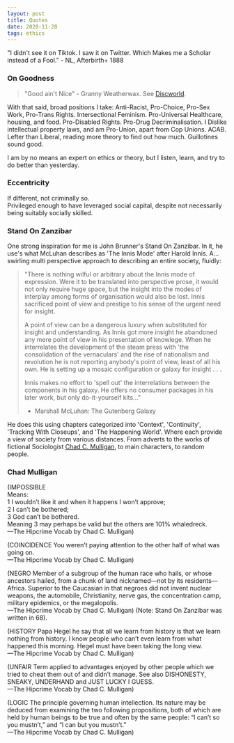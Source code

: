 ```yaml
---
layout: post
title: Quotes
date: 2020-11-28
tags: ethics
---
```


"I didn't see it on Tiktok. I saw it on Twitter.
Which Makes me a Scholar instead of a Fool." - NL, Afterbirth+ 1888

### On Goodness
> "Good ain't Nice" - Granny Weatherwax. See [Discworld](https://en.wikipedia.org/wiki/Discworld).  

With that said, broad positions I take: Anti-Racist, Pro-Choice, Pro-Sex Work, Pro-Trans Rights. 
Intersectional Feminism.
Pro-Universal Healthcare, housing, and food. Pro-Disabled Rights.
Pro-Drug Decriminalisation.
I Dislike intellectual property laws, and am Pro-Union, apart from Cop Unions. ACAB.
Lefter than Liberal, reading more theory to find out how much. Guillotines sound good.

I am by no means an expert on ethics or theory, but I listen, learn, and try to do better than yesterday.

### Eccentricity
If different, not criminally so.  
Privileged enough to have leveraged social capital, despite not necessarily
being suitably socially skilled.

### Stand On Zanzibar
One strong inspiration for me is John Brunner's Stand On Zanzibar. 
In it, he use's what McLuhan describes as 'The Innis Mode' after Harold
Innis. A... swirling multi perspective approach to describing an entire
society, fluidly:

> "There is nothing wilful or arbitrary about the Innis mode of expression. Were it to be translated into perspective prose, it would not only require huge space, but the insight into the modes of interplay among forms of organisation would also be lost. Innis sacrificed point of view and prestige to his sense of the urgent need for insight.  
>
> A point of view can be a dangerous luxury when substituted for insight and understanding. As Innis got more insight he abandoned any mere point of view in his presentation of knowlege. When he interrelates the development of the steam press with 'the consolidation of the vernaculars' and the rise of nationalism and revolution he is not reporting anybody's point of view, least of all his own. He is setting up a mosaic configuration or galaxy for insight . . . 
>
> Innis makes no effort to 'spell out' the interrelations between the components in his galaxy. He offers no consumer packages in his later work, but only do-it-yourself kits..."
>    - Marshall McLuhan: The Gutenberg Galaxy  

He does this using chapters categorized into 'Context', 'Continuity', 'Tracking With Closeups', and 'The Happening World'.
Where each provide a view of society from various distances. From adverts to the works of fictional Sociologist [Chad C. Mulligan](#chadmulligan), to main characters, to random people.


### Chad Mulligan

(IMPOSSIBLE  
Means:  
    1 I wouldn’t like it and when it happens I won’t approve;  
    2 I can’t be bothered;  
    3 God can’t be bothered.  
Meaning 3 may perhaps be valid but the others are 101% whaledreck.  
—The Hipcrime Vocab by Chad C. Mulligan)

(COINCIDENCE You weren’t paying attention to the other half of what was going on.  
—The Hipcrime Vocab by Chad C. Mulligan)

(NEGRO Member of a subgroup of the human race who hails, or whose ancestors hailed, from a chunk of land nicknamed—not by its residents—Africa. Superior to the Caucasian in that negroes did not invent nuclear weapons, the automobile, Christianity, nerve gas, the concentration camp, military epidemics, or the megalopolis.  
—The Hipcrime Vocab by Chad C. Mulligan) (Note: Stand On Zanzibar was written in 68).

(HISTORY Papa Hegel he say that all we learn from history is that we learn nothing from history. I know people who can’t even learn from what happened this morning. Hegel must have been taking the long view.  
—The Hipcrime Vocab by Chad C. Mulligan)

(UNFAIR Term applied to advantages enjoyed by other people which we tried to cheat them out of and didn’t manage. See also DISHONESTY, SNEAKY, UNDERHAND and JUST LUCKY I GUESS.  
—The Hipcrime Vocab by Chad C. Mulligan)

(LOGIC The principle governing human intellection. Its nature may be deduced from examining the two following propositions, both of which are held by human beings to be true and often by the same people: “I can’t so you mustn’t,” and “I can but you mustn’t.”  
—The Hipcrime Vocab by Chad C. Mulligan)


